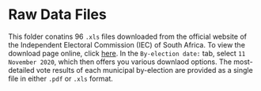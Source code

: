 # Raw Data Files

This folder conatins 96 `.xls` files downloaded from the official website of the Independent Electoral Commission (IEC) of South Africa. 
To view the download page online, click [here](https://www.elections.org.za/content/Elections/Municipal-by-elections-results/).
In the `By-election date:` tab, select `11 November 2020`, which then offers you various downlaod options.
The most-detailed vote results of each municipal by-election are provided as a single file in either `.pdf` or `.xls` format. 
